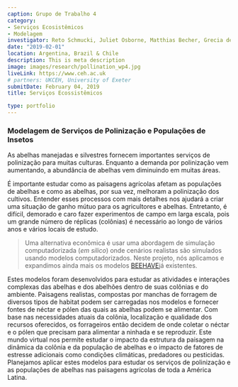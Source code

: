 ```yaml
---
caption: Grupo de Trabalho 4
category:
- Serviços Ecosistêmicos
- Modelagem
investigator: Reto Schmucki, Juliet Osborne, Matthias Becher, Grecia de Groot, Carolina Morales, Agustin Saez, Kayna Agostini, Tiago Mauricio Francoy, Bruno de Carvalho Albertini, Natalia Pirani Ghilardi-Lopes, Lucy Ridding
date: "2019-02-01"
location: Argentina, Brazil & Chile
description: This is meta description
image: images/research/pollination_wp4.jpg
liveLink: https://www.ceh.ac.uk
# partners: UKCEH, University of Exeter
submitDate: February 04, 2019
title: Serviços Ecossistêmicos

type: portfolio
---
```

### Modelagem de Serviços de Polinização e Populações de Insetos

As abelhas manejadas e silvestres fornecem importantes serviços de polinização para muitas culturas. Enquanto a demanda por polinização vem aumentando, a abundância de abelhas vem diminuindo em muitas áreas.

É importante estudar como as paisagens agrícolas afetam as populações de abelhas e como as abelhas, por sua vez, melhoram a polinização dos cultivos. Entender esses processos com mais detalhes nos ajudará a criar uma situação de ganho mútuo para os agricultores e abelhas. Entretanto, é difícil, demorado e caro fazer experimentos de campo em larga escala, pois um grande número de réplicas (colônias) é necessário ao longo de vários anos e vários locais de estudo.

> Uma alternativa econômica é usar uma abordagem de simulação computadorizada (*em silico*) onde cenários realistas são simulados usando modelos computadorizados. Neste projeto, nós aplicamos e expandimos ainda mais os modelos [BEEHAVE](http://beehave-model.net/)já existentes.

Estes modelos foram desenvolvidos para estudar as atividades e interações complexas das abelhas e dos abelhões dentro de suas colônias e do ambiente. Paisagens realistas, compostas por manchas de forragem de diversos tipos de habitat podem ser carregadas nos modelos e fornecer fontes de néctar e pólen das quais as abelhas podem se alimentar. Com base nas necessidades atuais da colônia, localização e qualidade dos recursos oferecidos, os forrageiros então decidem de onde coletar o néctar e o pólen que precisam para alimentar a ninhada e se reproduzir. Este mundo virtual nos permite estudar o impacto da estrutura da paisagem na dinâmica da colônia e da população de abelhas e o impacto de fatores de estresse adicionais como condições climáticas, predadores ou pesticidas. Planejamos aplicar estes modelos para estudar os serviços de polinização e as populações de abelhas nas paisagens agrícolas de toda a América Latina.
